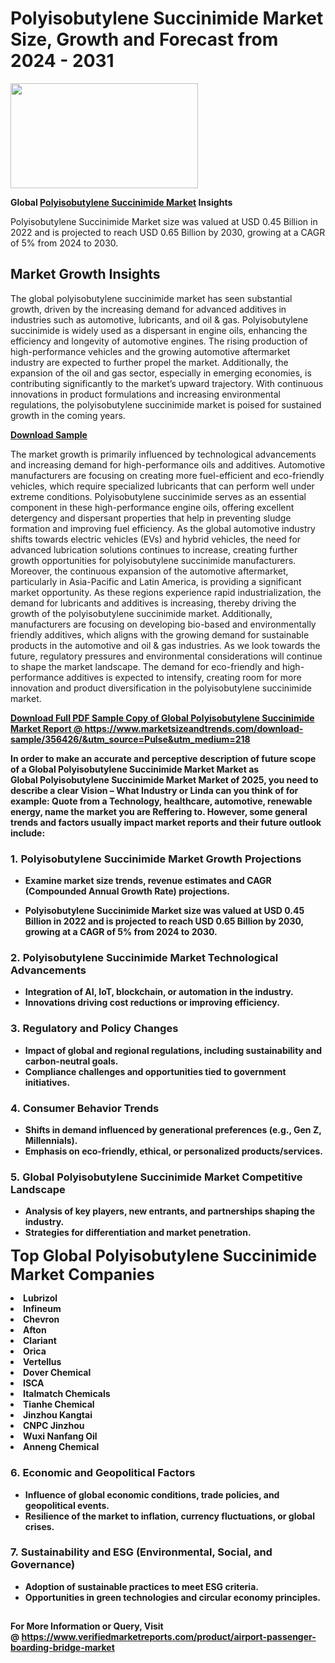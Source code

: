 <H1>Polyisobutylene Succinimide Market Size, Growth and Forecast from 2024 - 2031</H1><img class="aligncenter size-medium wp-image-584254" src="https://thirdeyenews.in/wp-content/uploads/2024/09/Global-Market-Research-300x168.jpeg" alt="" width="300" height="168" /><p><strong>Global&nbsp;<a href="https://www.marketsizeandtrends.com/download-sample/356426/&amp;utm_source=Pulse&amp;utm_medium=218">Polyisobutylene Succinimide Market</a> Insights</strong></p><p>Polyisobutylene Succinimide Market size was valued at USD 0.45 Billion in 2022 and is projected to reach USD 0.65 Billion by 2030, growing at a CAGR of 5% from 2024 to 2030.</p><p><h2>Market Growth Insights</h2> <p>The global polyisobutylene succinimide market has seen substantial growth, driven by the increasing demand for advanced additives in industries such as automotive, lubricants, and oil & gas. Polyisobutylene succinimide is widely used as a dispersant in engine oils, enhancing the efficiency and longevity of automotive engines. The rising production of high-performance vehicles and the growing automotive aftermarket industry are expected to further propel the market. Additionally, the expansion of the oil and gas sector, especially in emerging economies, is contributing significantly to the market’s upward trajectory. With continuous innovations in product formulations and increasing environmental regulations, the polyisobutylene succinimide market is poised for sustained growth in the coming years.</p> <p><strong><a href="#">Download Sample</a></strong></p> <p>The market growth is primarily influenced by technological advancements and increasing demand for high-performance oils and additives. Automotive manufacturers are focusing on creating more fuel-efficient and eco-friendly vehicles, which require specialized lubricants that can perform well under extreme conditions. Polyisobutylene succinimide serves as an essential component in these high-performance engine oils, offering excellent detergency and dispersant properties that help in preventing sludge formation and improving fuel efficiency. As the global automotive industry shifts towards electric vehicles (EVs) and hybrid vehicles, the need for advanced lubrication solutions continues to increase, creating further growth opportunities for polyisobutylene succinimide manufacturers. Moreover, the continuous expansion of the automotive aftermarket, particularly in Asia-Pacific and Latin America, is providing a significant market opportunity. As these regions experience rapid industrialization, the demand for lubricants and additives is increasing, thereby driving the growth of the polyisobutylene succinimide market. Additionally, manufacturers are focusing on developing bio-based and environmentally friendly additives, which aligns with the growing demand for sustainable products in the automotive and oil & gas industries. As we look towards the future, regulatory pressures and environmental considerations will continue to shape the market landscape. The demand for eco-friendly and high-performance additives is expected to intensify, creating room for more innovation and product diversification in the polyisobutylene succinimide market. <p><strong><a href="#"></p><p><span class=""><strong>Download Full PDF Sample Copy of Global Polyisobutylene Succinimide Market Report</strong> @ <a href="https://www.marketsizeandtrends.com/download-sample/356426/&amp;utm_source=Pulse&amp;utm_medium=218" target="_blank">https://www.marketsizeandtrends.com/download-sample/356426/&amp;utm_source=Pulse&amp;utm_medium=218</a></span></p><p>In order to make an accurate and perceptive description of future scope of a Global&nbsp;Polyisobutylene Succinimide Market Market as Global&nbsp;Polyisobutylene Succinimide Market Market of 2025, you need to describe a clear Vision &ndash; What Industry or Linda can you think of for example: Quote from a Technology, healthcare, automotive, renewable energy, name the market you are Reffering to. However, some general trends and factors usually impact market reports and their future outlook include:</p><h3>1.&nbsp;<strong>Polyisobutylene Succinimide Market Growth Projections</strong></h3><ul><li>Examine market size trends, revenue estimates and CAGR (Compounded Annual Growth Rate) projections.</li><li><p>Polyisobutylene Succinimide Market size was valued at USD 0.45 Billion in 2022 and is projected to reach USD 0.65 Billion by 2030, growing at a CAGR of 5% from 2024 to 2030.</p></li></ul><h3>2.&nbsp;<strong>Polyisobutylene Succinimide Market Technological Advancements</strong></h3><ul><li>Integration of AI, IoT, blockchain, or automation in the industry.</li><li>Innovations driving cost reductions or improving efficiency.</li></ul><h3>3.&nbsp;<strong>Regulatory and Policy Changes</strong></h3><ul><li>Impact of global and regional regulations, including sustainability and carbon-neutral goals.</li><li>Compliance challenges and opportunities tied to government initiatives.</li></ul><h3>4.&nbsp;<strong>Consumer Behavior Trends</strong></h3><ul><li>Shifts in demand influenced by generational preferences (e.g., Gen Z, Millennials).</li><li>Emphasis on eco-friendly, ethical, or personalized products/services.</li></ul><h3>5.&nbsp;<strong>Global Polyisobutylene Succinimide Market Competitive Landscape</strong></h3><ul><li>Analysis of key players, new entrants, and partnerships shaping the industry.</li><li>Strategies for differentiation and market penetration.</li></ul><p data-pm-slice="1 1 []"><span style="color: inherit; font-family: inherit; font-size: 25px;">Top Global Polyisobutylene Succinimide Market Companies</span></p><div class="" data-test-id=""><p><li>Lubrizol</li><li> Infineum</li><li> Chevron</li><li> Afton</li><li> Clariant</li><li> Orica</li><li> Vertellus</li><li> Dover Chemical</li><li> ISCA</li><li> Italmatch Chemicals</li><li> Tianhe Chemical</li><li> Jinzhou Kangtai</li><li> CNPC Jinzhou</li><li> Wuxi Nanfang Oil</li><li> Anneng Chemical</li></p></div><h3>6.&nbsp;<strong>Economic and Geopolitical Factors</strong></h3><ul><li>Influence of global economic conditions, trade policies, and geopolitical events.</li><li>Resilience of the market to inflation, currency fluctuations, or global crises.</li></ul><h3>7.&nbsp;<strong>Sustainability and ESG (Environmental, Social, and Governance)</strong></h3><ul><li>Adoption of sustainable practices to meet ESG criteria.</li><li>Opportunities in green technologies and circular economy principles.</li></ul><h2><strong style="font-size: 14px;">For More Information or Query, Visit @&nbsp;</strong><a style="background-color: #ffffff; font-size: 14px;" href="https://www.marketsizeandtrends.com/report/polyisobutylene-succinimide-market/" target="_blank">https://www.verifiedmarketreports.com/product/airport-passenger-boarding-bridge-market</a></h2>
